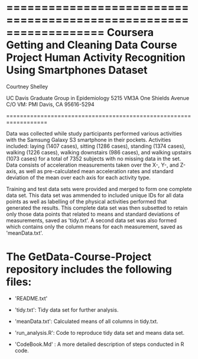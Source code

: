 ==================================================================
Coursera Getting and Cleaning Data Course Project
Human Activity Recognition Using Smartphones Dataset
==================================================================

Courtney Shelley

UC Davis Graduate Group in Epidemiology
5215 VM3A
One Shields Avenue
C/O VM: PMI 
Davis, CA 95616-5294

==================================================================

Data was collected while study participants performed various activities with the Samsung Galaxy S3 smartphone in their pockets.   Activities included: laying (1407 cases), sitting (1286 cases), standing (1374 cases), walking (1226 cases), walking downstairs (986 cases), and walking upstairs (1073 cases) for a total of 7352 subjects with no missing data in the set.   Data consists of acceleration measurements taken over the X-, Y-, and Z-axis, as well as pre-calculated mean acceleration rates and standard deviation of the mean over each axis for each activity type.   

Training and test data sets were provided and merged to form one complete data set.  This data set was ammended to included unique IDs for all data points as well as labelling of the physical activities performed that generated the results.  This complete data set was then subsetted to retain only those data points that related to means and standard deviations of measurements, saved as 'tidy.txt'.    A second data set was also formed which contains only the column means for each measurement, saved as 'meanData.txt'.  

The GetData-Course-Project repository includes the following files:
======================================


- 'README.txt'

- 'tidy.txt':  Tidy data set for further analysis.

- 'meanData.txt': Calculated means of all columns in tidy.txt.

- 'run_analysis.R': Code to reproduce tidy data set and means data set.

- 'CodeBook.Md' : A more detailed description of steps conducted in R code.
 

